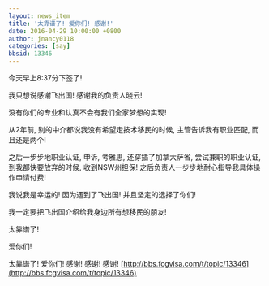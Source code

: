 ```yaml
---
layout: news_item
title: '太靠谱了! 爱你们! 感谢!'
date: 2016-04-29 10:00:00 +0800
author: jnancy0118
categories: [say]
bbsid: 13346
---
```


今天早上8:37分下签了!

我只想说感谢飞出国! 感谢我的负责人晓云!

没有你们的专业和认真不会有我们全家梦想的实现!

从2年前, 别的中介都说我没有希望走技术移民的时候, 主管告诉我有职业匹配, 而且还是两个!

之后一步步地职业认证, 申诉, 考雅思, 还穿插了加拿大萨省, 尝试兼职的职业认证, 到我都快要放弃的时候, 收到NSW州担保! 之后负责人一步步地耐心指导我具体操作申请付费!

我说我是幸运的! 因为遇到了飞出国! 并且坚定的选择了你们!

我一定要把飞出国介绍给我身边所有想移民的朋友!

太靠谱了!

爱你们!

太靠谱了! 爱你们! 感谢! 感谢! 感谢!  [http://bbs.fcgvisa.com/t/topic/13346](http://bbs.fcgvisa.com/t/topic/13346)
